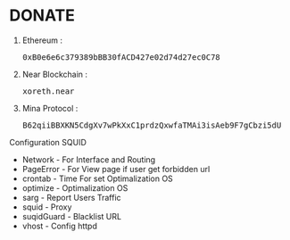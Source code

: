 # DONATE

1. Ethereum : <pre>0xB0e6e6c379389bBB30fACD427e02d74d27ec0C78</pre>
2. Near Blockchain : <pre>xoreth.near</pre>
3. Mina Protocol : <pre>B62qiiBBXKN5CdgXv7wPkXxC1prdzQxwfaTMAi3isAeb9F7gCbzi5dU</pre>


Configuration SQUID

* Network - For Interface and Routing
* PageError - For View page if user get forbidden url
* crontab - Time For set Optimalization OS
* optimize - Optimalization OS
* sarg - Report Users Traffic
* squid - Proxy 
* suqidGuard - Blacklist URL
* vhost - Config httpd
